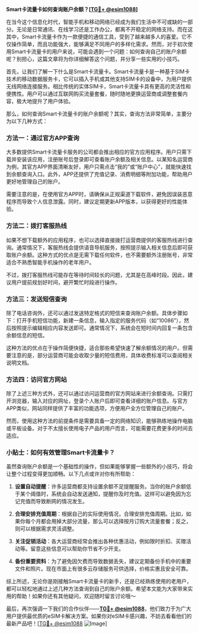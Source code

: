 **Smart卡流量卡如何查询账户余额？[[TG💪+ @esim1088](https://t.me/s/esim1088)]**

在当今这个信息化时代，智能手机和移动网络已经成为我们生活中不可或缺的一部分。无论是日常通讯、在线学习还是工作办公，都离不开稳定的网络支持。而在这其中，Smart卡流量卡作为一款便捷的通信工具，受到了越来越多人的喜爱。它不仅操作简单，而且功能强大，能够满足不同用户的多样化需求。然而，对于初次使用Smart卡流量卡的用户来说，可能会遇到一个问题：如何查询自己的账户余额呢？别担心，这篇文章将为你详细解答这个问题，并分享一些实用的小技巧。

首先，让我们了解一下什么是Smart卡流量卡。Smart卡流量卡是一种基于SIM卡技术的移动数据服务卡，它可以插入手机或其他支持SIM卡的设备中，为用户提供无线网络连接服务。相比传统的实体SIM卡，Smart卡流量卡具有更高的灵活性和便携性。用户可以通过互联网购买流量套餐，随时随地更换运营商或调整套餐内容，极大地提升了用户体验。

那么，如何查询Smart卡流量卡的账户余额呢？其实，查询方法非常简单，主要分为以下几种方式：

### 方法一：通过官方APP查询

大多数提供Smart卡流量卡服务的公司都会推出相应的官方应用程序。用户只需下载并安装该应用，注册账号后登录即可查看账户余额及相关信息。以某知名运营商为例，其官方APP界面清晰友好，用户只需点击“我的”或“账户中心”，就能快速找到余额查询入口。此外，APP还提供了充值记录、消费明细等附加功能，帮助用户更好地管理自己的账户。

需要注意的是，在使用官方APP时，请确保从正规渠道下载软件，避免因误装恶意程序而导致个人信息泄露。同时，建议定期更新APP版本，以获得更好的性能体验。

### 方法二：拨打客服热线

如果不想下载额外的应用程序，也可以选择直接拨打运营商提供的客服热线进行查询。通常情况下，客服热线会提供语音导航服务，按照提示输入相关信息后即可获取账户余额。这种方式的优点是无需下载任何软件，也不需要额外注册账号，非常适合不熟悉智能手机操作的老年用户。

不过，拨打客服热线可能存在等待时间较长的问题，尤其是在高峰时段。因此，建议用户提前规划好时间，避开繁忙时段进行操作。

### 方法三：发送短信查询

除了电话咨询外，还可以通过发送特定格式的短信来查询账户余额。具体步骤如下：打开手机短信功能，新建一条信息，输入指定的服务代码（如“10086”），然后按照提示编辑相应内容发送即可。通常情况下，系统会在短时间内回复一条包含余额信息的短信。

这种方法的优点在于操作简便快捷，适合那些希望快速了解余额情况的用户。但需要注意的是，部分运营商可能会收取少量的短信费用，具体收费标准可以查阅相关说明文档。

### 方法四：访问官方网站

除了上述三种方式外，还可以通过访问运营商的官方网站来进行余额查询。只需打开浏览器，输入对应的网址，登录个人账户后即可查看详细的账户信息。与官方APP类似，网站同样提供了丰富的功能选项，方便用户全方位管理自己的账户。

然而，使用这种方法的前提条件是需要具备一定的网络知识，能够熟练地操作电脑或平板设备。对于不太擅长使用电子产品的用户而言，可能需要花费更多的时间去适应。

### 小贴士：如何有效管理Smart卡流量卡？

虽然查询账户余额是一个基础性的操作，但如果能够掌握一些额外的小技巧，将会让整个过程变得更加顺畅。以下几点或许对你有所帮助：

1. **设置自动提醒**：许多运营商都支持设置余额不足提醒服务。当你的账户余额低于某个阈值时，系统会自动发送通知，提醒你及时充值。这样可以避免因为忘记充值而导致断网的情况发生。

2. **合理安排充值周期**：根据自己的实际使用情况，合理安排充值周期。比如，如果你每个月都会用掉大部分流量，那么可以选择按月订购大流量套餐；反之，则可以根据需求灵活调整。

3. **关注促销活动**：各大运营商经常会推出各种优惠活动，例如限时折扣、买赠活动等。留意这些信息可以帮助你节省不少开支。

4. **备份重要资料**：为了避免因欠费而导致数据丢失，建议定期备份手机中的重要文件和照片。现在市面上有很多云存储服务可供选择，价格实惠且安全可靠。

综上所述，无论你是刚接触Smart卡流量卡的新手，还是已经熟练使用的老用户，都可以轻松地通过上述几种方法查询到自己的账户余额。希望本文能为大家带来实用的帮助！如果你还有其他疑问，欢迎随时留言讨论哦～

最后，再次强调一下我们的合作伙伴——**[TG💪+ @esim1088](https://t.me/s/esim1088)**，他们致力于为广大用户提供最优质的eSIM卡解决方案。如果你对eSIM卡感兴趣，不妨去看看他们的最新产品吧！[[TG💪+ @esim1088](https://t.me/s/esim1088) ![Image](https://i.postimg.cc/4NQfJmqS/Snipaste-2025-05-13-00-14-12.png)]